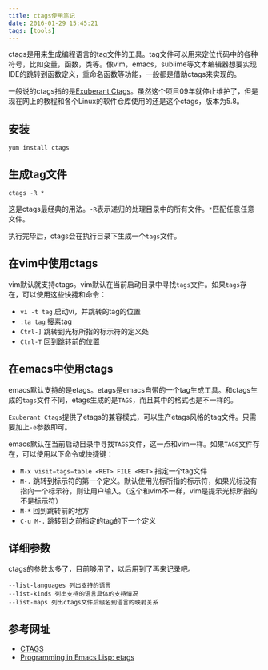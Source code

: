 ```yaml
---
title: ctags使用笔记
date: 2016-01-29 15:45:21
tags: [tools]
---
```


ctags是用来生成编程语言的tag文件的工具。tag文件可以用来定位代码中的各种符号，比如变量，函数，类等。像vim，emacs，sublime等文本编辑器想要实现IDE的跳转到函数定义，重命名函数等功能，一般都是借助ctags来实现的。

一般说的ctags指的是[Exuberant Ctags][Exuberant Ctags]。虽然这个项目09年就停止维护了，但是现在网上的教程和各个Linux的软件仓库使用的还是这个ctags，版本为5.8。

## 安装

    yum install ctags

## 生成tag文件

    ctags -R *

这是ctags最经典的用法。`-R`表示递归的处理目录中的所有文件。`*`匹配任意任意文件。

执行完毕后，ctags会在执行目录下生成一个`tags`文件。

## 在vim中使用ctags
vim默认就支持ctags。vim默认在当前启动目录中寻找`tags`文件。如果`tags`存在，可以使用这些快捷和命令：

- `vi -t tag` 启动vi，并跳转的tag的位置
- `:ta tag` 搜素tag
- `Ctrl-]` 跳转到光标所指的标示符的定义处
- `Ctrl-T` 回到跳转前的位置

## 在emacs中使用ctags
emacs默认支持的是etags。etags是emacs自带的一个tag生成工具。和ctags生成的`tags`文件不同，etags生成的是`TAGS`，而且其中的格式也是不一样的。

`Exuberant Ctags`提供了etags的兼容模式，可以生产etags风格的tag文件。只需要加上`-e`参数即可。

emacs默认在当前启动目录中寻找`TAGS`文件，这一点和vim一样。如果`TAGS`文件存在，可以使用以下命令或快捷键：

- `M-x visit−tags−table <RET> FILE <RET>` 指定一个tag文件
- `M-.` 跳转到标示符的第一个定义。默认使用光标所指的标示符，如果光标没有指向一个标示符，则让用户输入。（这个和vim不一样，vim是提示光标所指的不是标示符）
- `M-*` 回到跳转前的地方
- `C-u M-.` 跳转到之前指定的tag的下一个定义

## 详细参数
ctags的参数太多了，目前够用了，以后用到了再来记录吧。

```
--list-languages 列出支持的语言
--list-kinds 列出支持的语言具体的支持情况
--list-maps 列出ctags文件后缀名到语言的映射关系
```

## 参考网址
- [CTAGS](http://ctags.sourceforge.net/ctags.html)
- [Programming in Emacs Lisp: etags](https://www.gnu.org/software/emacs/manual/html_node/eintr/etags.html)

[Exuberant Ctags]: http://ctags.sourceforge.net/


